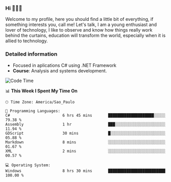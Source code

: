 


### Hi 🙋🏽‍♂️

Welcome to my profile, here you should find a little bit of everything, if something interests you, call me! Let's talk,
I am a young enthusiast and lover of technology, I like to observe and know how things really work behind the curtains, 
education will transform the world, especially when it is allied to technology.

### Detailed information
* Focused in aplications C# using .NET Framework
* **Course**: Analysis and systems development.

<!--START_SECTION:waka-->
![Code Time](http://img.shields.io/badge/Code%20Time-334%20hrs%2048%20mins-blue)

📊 **This Week I Spent My Time On** 

```text
🕑︎ Time Zone: America/Sao_Paulo

💬 Programming Languages: 
C#                       6 hrs 45 mins       ████████████████████░░░░░   79.38 % 
Assembly                 1 hr                ███░░░░░░░░░░░░░░░░░░░░░░   11.94 % 
GDScript                 30 mins             █░░░░░░░░░░░░░░░░░░░░░░░░   05.88 % 
Markdown                 8 mins              ░░░░░░░░░░░░░░░░░░░░░░░░░   01.67 % 
XML                      2 mins              ░░░░░░░░░░░░░░░░░░░░░░░░░   00.57 % 

💻 Operating System: 
Windows                  8 hrs 30 mins       █████████████████████████   100.00 % 
```


<!--END_SECTION:waka-->


